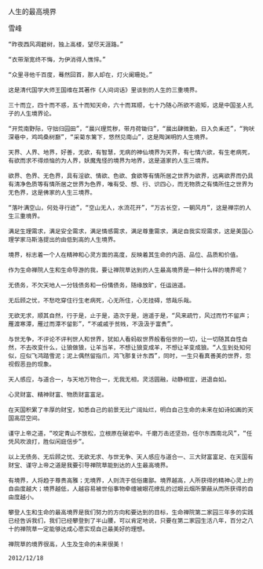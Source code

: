 人生的最高境界
    
雪峰
    
    
    “昨夜西风凋碧树，独上高楼，望尽天涯路。”
    
    “衣带渐宽终不悔，为伊消得人憔悴。”
    
    “众里寻他千百度，蓦然回首，那人却在，灯火阑珊处。”
    
    这是清代国学大师王国维在其著作《人间词话》里谈到的人生的三重境界。
    
    三十而立，四十而不惑，五十而知天命，六十而耳顺，七十乃随心所欲不逾矩，这是中国圣人孔子的人生境界论。
    
    “开荒南野际，守拙归园田”，“晨兴理荒秽，带月荷锄归”，“晨出肆微勤，日入负耒还”，“狗吠深巷中，鸡鸣桑树巅”，“采菊东篱下，悠然见南山”，这是陶渊明的人生境界。
    
    天界、人界、地界，好善，无欲，有智慧，无病的神仙境界为天界，有七情六欲，有生老病死，有欲而求不得烦恼的为人界，妖魔鬼怪的境界为地界，这是道家的人生三境界。
    
    欲界、色界、无色界，具有淫欲、情欲、色欲、食欲等有情所居之世界为欲界，远离欲界而仍具有清净色质等有情所居之世界为色界，唯有受、想、行、识四心，而无物质之有情所住之世界为无色界，这是佛家的人生三境界。
    
    “落叶满空山，何处寻行迹”，“空山无人，水流花开”，“万古长空，一朝风月”，这是禅宗的人生三重境界。
    
    满足生理需求，满足安全需求，满足情感需求，满足尊重需求，满足自我实现需求，这是美国心理学家马斯洛提出的由低到高的人生境界。
    
    境界，标志着一个人在精神和心灵方面的高度，反映着其生命的内涵、品位、品质和价值。
    
    作为生命禅院人生和生命导游的我，要让禅院草达到的人生最高境界是一种什么样的境界呢？
    
    无债务，不欠天地人一分钱债务和一份情债务，随缘放旷，任运逍遥。
    
    无后顾之忧，不愁吃穿住行生老病死，心无所住，心无挂碍，悠哉乐哉。
    
    无欲无求，顺其自然，行于是，止于是，造次于是，逍遥于是，“风来疏竹，风过而竹不留声；雁渡寒潭，雁过而潭不留影”，“不戚戚于贫贱，不汲汲于富贵”。
    
    与世无争，不评论不评判世人和世界，犹如人看蚂蚁世界般看俗世的一切，让一切随其自性自然，不去改变什么，让狼做狼，让羊当羊，不想让狼变成羊，不想让羊变成狼。“人生到处知何似，应似飞鸿踏雪泥；泥上偶然留指爪，鸿飞那复计东西”，同时，一生只看真善美的世界，忽视假恶丑的现象。
    
    天人感应，与道合一，与天地万物合一，无我无相，灵活圆融，动静相宜，进退自如。
    
    心灵财富、精神财富、物质财富富足。
    
    在天国积累了丰厚的财宝，知悉自己的前景无比广阔灿烂，明白自己生命的未来在如诗如画的天国高层空间。
    
    谨守上帝之道，“咬定青山不放松，立根原在破岩中。千磨万击还坚劲，任尔东西南北风”，“任凭风吹浪打，胜似闲庭信步”。
    
    以上无债务、无后顾之忧、无欲无求、与世无争、天人感应与道合一、三大财富富足、在天国有财宝、谨守上帝之道是我要引导禅院草能到达的人生最高境界。
    
    有境界，人将趋于尊贵高雅；无境界，人则流于低俗庸鄙。境界越高，人所获得的精神心灵上的自由度越大；境界越低，人越容易被世俗事物牵缠被眼花缭乱的过眼云烟所蒙蔽从而所获得的自由度越小。
    
    攀登人生和生命的最高境界是我们努力的方向和要达到的目标，生命禅院第二家园三年多的实践已经告诉我们，我们已经攀登到了半山腰，可以肯定地说，只要在第二家园生活八年，百分之八十的禅院草一定能够达成心愿实现自己最美好的理想。
    
    禅院草的境界很高，人生及生命的未来很美！
    
    2012/12/18
    
    
    
    